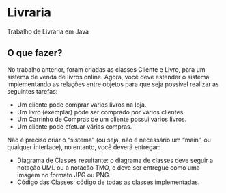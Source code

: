 # Livraria
Trabalho de Livraria em Java

## O que fazer?
No trabalho anterior, foram criadas as classes Cliente e Livro, para um sistema de venda de livros online. Agora, você deve estender o sistema implementando as relações entre objetos para que seja possível realizar as seguintes tarefas:

- Um cliente pode comprar vários livros na loja.
- Um livro (exemplar) pode ser comprado por vários clientes.
- Um Carrinho de Compras de um cliente possui vários livros.
- Um cliente pode efetuar várias compras.

Não é preciso criar o “sistema” (ou seja, não é necessário um “main”, ou qualquer interface), no entanto, você deverá entregar:

- Diagrama de Classes resultante: o diagrama de classes deve seguir a notação UML ou a notação TMO, e deve ser entregue como uma imagem no formato JPG ou PNG.
- Código das Classes: código de todas as classes implementadas.
